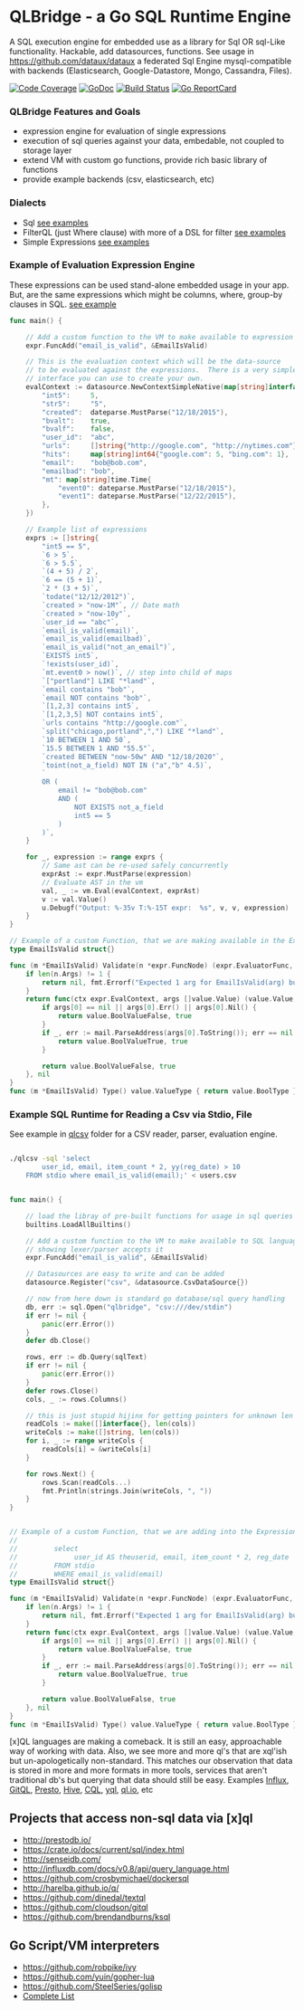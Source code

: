 QLBridge - a Go SQL Runtime Engine
====================================================

A SQL execution engine for embedded use as a library for Sql OR sql-Like functionality.
Hackable, add datasources, functions.  See usage in https://github.com/dataux/dataux
a federated Sql Engine mysql-compatible with backends (Elasticsearch, Google-Datastore, Mongo, Cassandra, Files).

[![Code Coverage](https://codecov.io/gh/araddon/qlbridge/branch/master/graph/badge.svg)](https://codecov.io/gh/araddon/qlbridge)
[![GoDoc](https://godoc.org/github.com/araddon/qlbridge?status.svg)](http://godoc.org/github.com/araddon/qlbridge)
[![Build Status](https://travis-ci.org/araddon/qlbridge.svg?branch=master)](https://travis-ci.org/araddon/qlbridge)
[![Go ReportCard](https://goreportcard.com/badge/araddon/qlbridge)](https://goreportcard.com/report/araddon/qlbridge)


### QLBridge Features and Goals
* expression engine for evaluation of single expressions
* execution of sql queries against your data, embedable, not coupled to storage layer
* extend VM with custom go functions, provide rich basic library of functions
* provide example backends (csv, elasticsearch, etc)

### Dialects
* Sql [see examples](https://github.com/araddon/qlbridge/blob/master/exec/exec_test.go)
* FilterQL (just Where clause) with more of a DSL for filter [see examples](https://github.com/araddon/qlbridge/blob/master/vm/filterqlvm_test.go#L75)
* Simple Expressions [see examples](https://github.com/araddon/qlbridge/blob/master/vm/vm_test.go#L59)

### Example of Evaluation Expression Engine

These expressions can be used stand-alone embedded usage in your app.  But, 
are the same expressions which might be columns, where, group-by clauses in SQL.
[see example](examples/expressions/main.go)
```go
func main() {

	// Add a custom function to the VM to make available to expression language
	expr.FuncAdd("email_is_valid", &EmailIsValid)

	// This is the evaluation context which will be the data-source
	// to be evaluated against the expressions.  There is a very simple
	// interface you can use to create your own.
	evalContext := datasource.NewContextSimpleNative(map[string]interface{}{
		"int5":     5,
		"str5":     "5",
		"created":  dateparse.MustParse("12/18/2015"),
		"bvalt":    true,
		"bvalf":    false,
		"user_id":  "abc",
		"urls":     []string{"http://google.com", "http://nytimes.com"},
		"hits":     map[string]int64{"google.com": 5, "bing.com": 1},
		"email":    "bob@bob.com",
		"emailbad": "bob",
		"mt": map[string]time.Time{
			"event0": dateparse.MustParse("12/18/2015"),
			"event1": dateparse.MustParse("12/22/2015"),
		},
	})

	// Example list of expressions
	exprs := []string{
		"int5 == 5",
		`6 > 5`,
		`6 > 5.5`,
		`(4 + 5) / 2`,
		`6 == (5 + 1)`,
		`2 * (3 + 5)`,
		`todate("12/12/2012")`,
		`created > "now-1M"`, // Date math
		`created > "now-10y"`,
		`user_id == "abc"`,
		`email_is_valid(email)`,
		`email_is_valid(emailbad)`,
		`email_is_valid("not_an_email")`,
		`EXISTS int5`,
		`!exists(user_id)`,
		`mt.event0 > now()`, // step into child of maps
		`["portland"] LIKE "*land"`,
		`email contains "bob"`,
		`email NOT contains "bob"`,
		`[1,2,3] contains int5`,
		`[1,2,3,5] NOT contains int5`,
		`urls contains "http://google.com"`,
		`split("chicago,portland",",") LIKE "*land"`,
		`10 BETWEEN 1 AND 50`,
		`15.5 BETWEEN 1 AND "55.5"`,
		`created BETWEEN "now-50w" AND "12/18/2020"`,
		`toint(not_a_field) NOT IN ("a","b" 4.5)`,
		`
		OR (
			email != "bob@bob.com"
			AND (
				NOT EXISTS not_a_field
				int5 == 5 
			)
		)`,
	}

	for _, expression := range exprs {
		// Same ast can be re-used safely concurrently
		exprAst := expr.MustParse(expression)
		// Evaluate AST in the vm
		val, _ := vm.Eval(evalContext, exprAst)
		v := val.Value()
		u.Debugf("Output: %-35v T:%-15T expr:  %s", v, v, expression)
	}
}

// Example of a custom Function, that we are making available in the Expression VM
type EmailIsValid struct{}

func (m *EmailIsValid) Validate(n *expr.FuncNode) (expr.EvaluatorFunc, error) {
	if len(n.Args) != 1 {
		return nil, fmt.Errorf("Expected 1 arg for EmailIsValid(arg) but got %s", n)
	}
	return func(ctx expr.EvalContext, args []value.Value) (value.Value, bool) {
		if args[0] == nil || args[0].Err() || args[0].Nil() {
			return value.BoolValueFalse, true
		}
		if _, err := mail.ParseAddress(args[0].ToString()); err == nil {
			return value.BoolValueTrue, true
		}

		return value.BoolValueFalse, true
	}, nil
}
func (m *EmailIsValid) Type() value.ValueType { return value.BoolType }


```
### Example SQL Runtime for Reading a Csv via Stdio, File

See example in [qlcsv](https://github.com/araddon/qlbridge/tree/master/examples/qlcsv)
folder for a CSV reader, parser, evaluation engine.

```sh

./qlcsv -sql 'select 
		user_id, email, item_count * 2, yy(reg_date) > 10 
	FROM stdio where email_is_valid(email);' < users.csv

```
```go

func main() {

	// load the libray of pre-built functions for usage in sql queries
	builtins.LoadAllBuiltins()

	// Add a custom function to the VM to make available to SQL language
	// showing lexer/parser accepts it
	expr.FuncAdd("email_is_valid", &EmailIsValid)

	// Datasources are easy to write and can be added
	datasource.Register("csv", &datasource.CsvDataSource{})

	// now from here down is standard go database/sql query handling
	db, err := sql.Open("qlbridge", "csv:///dev/stdin")
	if err != nil {
		panic(err.Error())
	}
	defer db.Close()

	rows, err := db.Query(sqlText)
	if err != nil {
		panic(err.Error())
	}
	defer rows.Close()
	cols, _ := rows.Columns()

	// this is just stupid hijinx for getting pointers for unknown len columns
	readCols := make([]interface{}, len(cols))
	writeCols := make([]string, len(cols))
	for i, _ := range writeCols {
		readCols[i] = &writeCols[i]
	}

	for rows.Next() {
		rows.Scan(readCols...)
		fmt.Println(strings.Join(writeCols, ", "))
	}
}


// Example of a custom Function, that we are adding into the Expression VM
//
//         select
//              user_id AS theuserid, email, item_count * 2, reg_date
//         FROM stdio
//         WHERE email_is_valid(email)
type EmailIsValid struct{}

func (m *EmailIsValid) Validate(n *expr.FuncNode) (expr.EvaluatorFunc, error) {
	if len(n.Args) != 1 {
		return nil, fmt.Errorf("Expected 1 arg for EmailIsValid(arg) but got %s", n)
	}
	return func(ctx expr.EvalContext, args []value.Value) (value.Value, bool) {
		if args[0] == nil || args[0].Err() || args[0].Nil() {
			return value.BoolValueFalse, true
		}
		if _, err := mail.ParseAddress(args[0].ToString()); err == nil {
			return value.BoolValueTrue, true
		}

		return value.BoolValueFalse, true
	}, nil
}
func (m *EmailIsValid) Type() value.ValueType { return value.BoolType }

```

[x]QL languages are making a comeback.   It is still an easy, approachable
way of working with data.   Also, we see more and more ql's that are xql'ish but
un-apologetically non-standard.  This matches our observation that
data is stored in more and more formats in more tools, services that aren't
traditional db's but querying that data should still be easy.  Examples
[Influx](http://influxdb.com/docs/v0.8/api/query_language.html), 
[GitQL](https://github.com/cloudson/gitql), 
[Presto](http://prestodb.io/), 
[Hive](https://cwiki.apache.org/confluence/display/Hive/LanguageManual+Select), 
[CQL](http://www.datastax.com/documentation/cql/3.1/cql/cql_intro_c.html),
[yql](https://developer.yahoo.com/yql/),
[ql.io](http://ql.io/), etc


Projects that access non-sql data via [x]ql
----------------------------------------------------
* http://prestodb.io/
* https://crate.io/docs/current/sql/index.html
* http://senseidb.com/
* http://influxdb.com/docs/v0.8/api/query_language.html
* https://github.com/crosbymichael/dockersql
* http://harelba.github.io/q/
* https://github.com/dinedal/textql
* https://github.com/cloudson/gitql
* https://github.com/brendandburns/ksql 

Go Script/VM interpreters
---------------------------------------
* https://github.com/robpike/ivy
* https://github.com/yuin/gopher-lua
* https://github.com/SteelSeries/golisp
* [Complete List](https://github.com/golang/go/wiki/Projects#virtual-machines-and-languages)

